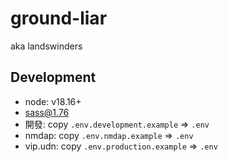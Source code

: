 # ground-liar

aka landswinders

## Development

- node: v18.16+
- sass@1.76
- 開發: copy `.env.development.example` => `.env`
- nmdap: copy `.env.nmdap.example` => `.env`
- vip.udn: copy `.env.production.example` => `.env`
